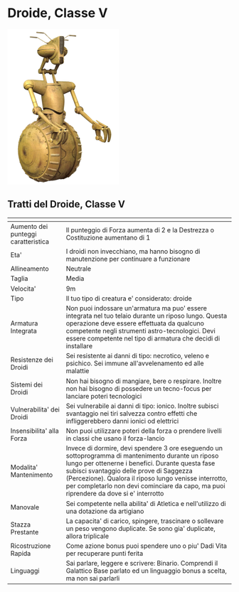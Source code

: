 # Droide, Classe V

![droide_classe_V](species_droidclass05.png)

## Tratti del Droide, Classe V

|<!-- -->|<!-- -->
|---|---
|Aumento dei punteggi caratteristica|Il punteggio di Forza aumenta di 2 e la Destrezza o Costituzione aumentano di 1
|Eta'|I droidi non invecchiano, ma hanno bisogno di manutenzione per continuare a funzionare
|Allineamento|Neutrale
|Taglia|Media
|Velocita'|9m
|Tipo|Il tuo tipo di creatura e' considerato: droide
|Armatura Integrata|Non puoi indossare un'armatura ma puo' essere integrata nel tuo telaio durante un riposo lungo. Questa operazione deve essere effettuata da qualcuno competente negli strumenti astro-tecnologici. Devi essere competente nel tipo di armatura che decidi di installare
|Resistenze dei Droidi|Sei resistente ai danni di tipo: necrotico, veleno e psichico. Sei immune all'avvelenamento ed alle malattie
|Sistemi dei Droidi|Non hai bisogno di mangiare, bere o respirare. Inoltre non hai bisogno di possedere un tecno-focus per lanciare poteri tecnologici
|Vulnerabilita' dei Droidi|Sei vulnerabile ai danni di tipo: ionico. Inoltre subisci svantaggio nei tiri salvezza contro effetti che infliggerebbero danni ionici od elettrici
|Insensibilita' alla Forza|Non puoi utilizzare poteri della forza o prendere livelli in classi che usano il forza-lancio
|Modalita' Mantenimento|Invece di dormire, devi spendere 3 ore eseguendo un sottoprogramma di mantenimento durante un riposo lungo per ottenerne i benefici. Durante questa fase subisci svantaggio delle prove di Saggezza (Percezione). Qualora il riposo lungo venisse interrotto, per completarlo non devi cominciare da capo, ma puoi riprendere da dove si e' interrotto
|Manovale|Sei competente nella abilita' di Atletica e nell'utilizzo di una dotazione da artigiano
|Stazza Prestante|La capacita' di carico, spingere, trascinare o sollevare un peso vengono duplicate. Se sono gia' duplicate, allora triplicale
|Ricostruzione Rapida|Come azione bonus puoi spendere uno o piu' Dadi Vita per recuperare punti ferita
|Linguaggi|Sai parlare, leggere e scrivere: Binario. Comprendi il Galattico Base parlato ed un linguaggio bonus a scelta, ma non sai parlarli
